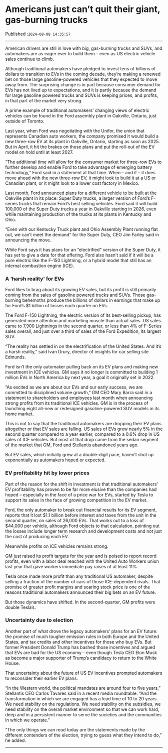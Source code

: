 # Americans just can’t quit their giant, gas-burning trucks

Published :`2024-08-08 14:35:57`

---

American drivers are still in love with big, gas-burning trucks and SUVs, and automakers are as eager ever to build them – even as US electric vehicle sales continue to climb.

Although traditional automakers have pledged to invest tens of billions of dollars to transition to EVs in the coming decade, they’re making a renewed bet on those large gasoline-powered vehicles that they expected to move away from. The surprising change is in part because consumer demand for EVs has not lived up to expectations, and it is partly because the demand for large gasoline powered trucks and SUVs is keeping prices, and profits, in that part of the market very strong.

A prime example of traditional automakers’ changing views of electric vehicles can be found in the Ford assembly plant in Oakville, Ontario, just outside of Toronto.

Last year, when Ford was negotiating with the Unifor, the union that represents Canadian auto workers, the company promised it would build a new three-row EV at its plant in Oakville, Ontario, starting as soon as 2025. But in April, it hit the brakes on those plans and put the roll-out of the EV model on hold until at least 2027.

“The additional time will allow for the consumer market for three-row EVs to further develop and enable Ford to take advantage of emerging battery technology,” Ford said in a statement at that time. When – and if – it does move ahead with the new three-row EV, it might look to build it at a US or Canadian plant, or it might look to a lower cost factory in Mexico.

Last month, Ford announced plans for a different vehicle to be built at the Oakville plant in its place: Super Duty trucks, a larger version of Ford’s F-series trucks that remain Ford’s best selling vehicles. Ford said it will build 100,000 of the Super Duty trucks a year in Oakville starting in 2026, even while maintaining production of the trucks at its plants in Kentucky and Ohio.

“Even with our Kentucky Truck plant and Ohio Assembly Plant running flat out, we can’t meet the demand” for the Super Duty, CEO Jim Farley said in announcing the move.

While Ford says it has plans for an “electrified” version of the Super Duty, it has yet to give a date for that offering. Ford also hasn’t said if it will be a pure electric like the F-150 Lightning, or a hybrid model that still has an internal combustion engine (ICE).

### A ‘harsh reality’ for EVs

Ford likes to brag about its growing EV sales, but its profit is still primarily coming from the sales of gasoline powered trucks and SUVs. Those gas-burning behemoths produce the billions of dollars in earnings that make up for Ford’s $1 billion of losses each quarter on EVs.

The Ford F-150 Lightning, the electric version of its best-selling pickup, has generated more attention and marketing muscle than actual sales. US sales came to 7,900 Lightnings in the second quarter, or less than 4% of F-Series sales overall, and just over a third of sales of the Ford Expedition, its largest SUV.

“The reality has settled in on the electrification of the United States. And it’s a harsh reality,” said Ivan Drury, director of insights for car selling site Edmunds.

Ford isn’t the only automaker pulling back on its EV plans and making new investment in ICE vehicles. GM says it no longer is committed to building 1 million EVs in North America by next year, a goal it originally set in 2022.

“As excited as we are about our EVs and our early success, we are committed to disciplined volume growth,” GM CEO Mary Barra said in a statement to shareholders and employees last month when announcing strong profits from its traditional ICE vehicles. GM is in the process of launching eight all-new or redesigned gasoline-powered SUV models in its home market.

This is not to say that the traditional automakers are dropping their EV plans altogether or that EV sales are falling. US sales of EVs grew nearly 5% in the second quarter compared to a year earlier, compared to a 0.6% drop in US sales of ICE vehicles. But most of that drop came from the sedan segment of the market that GM, Ford and Stellantis abandoned years ago.

But EV sales, which initially grew at a double-digit pace, haven’t shot up exponentially as automakers hoped or expected.

### EV profitability hit by lower prices

Part of the reason for the shift in investment is that traditional automakers’ EV profitability has proven to be far more elusive than the companies had hoped – especially in the face of a price war for EVs, started by Tesla to support its sales in the face of growing competition in the EV market.

Ford, the only automaker to break out financial results for its EV segment, reports that it lost $1.1 billion before interest and taxes from the unit in the second quarter, on sales of 26,000 EVs. That works out to a loss of $44,000 per vehicle, although Ford objects to that calculation, pointing out the losses include longer term research and development costs and not just the cost of producing each EV.

Meanwhile profits on ICE vehicles remains strong.

GM just raised its profit targets for the year and is poised to report record profits, even with a labor deal reached with the United Auto Workers union last year that gave workers immediate pay raises of at least 11%.

Tesla once made more profit than any traditional US automaker, despite selling a fraction of the number of cars of those ICE-dependent rivals. That promise of greater profit margins and soaring stock price is one of the reasons traditional automakers announced their big bets on an EV future.

But those dynamics have shifted. In the second-quarter, GM profits were double Tesla’s.

### Uncertainty due to election

Another part of what drove the legacy automakers’ plans for an EV future: the promise of much tougher emission rules in both Europe and the United States, and tax credits and other incentives for those who buy EVs. But former President Donald Trump has bashed those incentives and argued that EVs are bad for the US economy – even though Tesla CEO Elon Musk as become a major supporter of Trump’s candidacy to return to the White House.

That uncertainty about the future of US EV incentives prompted automakers to reconsider their earlier EV plans.

“In the Western world, the political mandates are around four to five years,” Stellantis CEO Carlos Tavares said in a recent media roundtable. “And the transformation in which we are engaged has a lead time of 10 to 20 years. We need stability on the regulations. We need stability on the subsidies, we need stability on the overall market environment so that we can work hard, deep and in a persistent manner to serve the societies and the communities in which we operate.”

“The only things we can read today are the statements made by the different contenders of the election, trying to guess what they intend to do,” he added.

---

